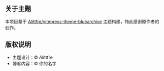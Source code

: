 ## 关于主题

本项目基于 [Alittfre/vitepress-theme-bluearchive](https://github.com/Alittfre/vitepress-theme-bluearchive) 主题构建，特此感谢原作者的创作。

## 版权说明

- 主题设计：© Alittfre
- 博客内容：© 你的名字
